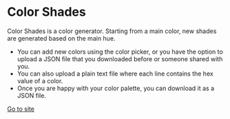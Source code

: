# Color Shades
Color Shades is a color generator.
Starting from a main color, new shades are generated based on the main hue.
- You can add new colors using the color picker, or you have the option to upload a JSON file that you downloaded before or someone shared with you.
- You can also upload a plain text file where each line contains the hex value of a color.
- Once you are happy with your color palette, you can download it as a JSON file.

[Go to site](https://kriztiam.github.io/colorShades/)
